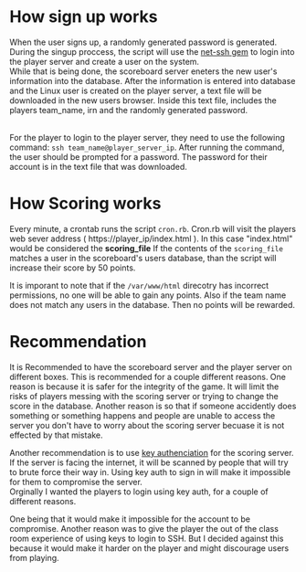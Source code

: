 # How sign up works
When the user signs up, a randomly generated password is generated. During the singup proccess, the script will use the <a href="https://github.com/net-ssh/net-ssh">net-ssh gem</a> to login into the player server and create a user on the system.  
While that is being done, the scoreboard server eneters the new user's information into the database.
After the information is entered into database and the Linux user is created on the player server, a text file will be downloaded in the new users browser. Inside this text file, includes the players team_name, irn and the randomly generated password.<br><br>

For the player to login to the player server, they need to use the following command: ```ssh team_name@player_server_ip```. After running the command, the user should be prompted for a password. The password for their account is in the text file that was downloaded.

# How Scoring works
Every minute, a crontab runs the script ```cron.rb```. Cron.rb will visit the players web sever address ( https://player_ip/index.html ). In this case "index.html" would be considered the **scoring_file**
If the contents of the ```scoring_file``` matches a user in the scoreboard's users database, than the script will increase their score by 50 points. 

It is imporant to note that if the ```/var/www/html``` direcotry has incorrect permissions, no one will be able to gain any points. Also if the team name does not match any users in the database. Then no points will be rewarded. <br>

# Recommendation
It is Recommended to have the scoreboard server and the player server on different boxes. This is recommended for a couple different reasons. 
One reason is because it is safer for the integrity of the game. It will limit the risks of players messing with the scoring server or trying to change the score in the database. Another reason is so that if someone accidently does something or something happens and people are unable to access the server you don't have to worry about the scoring server becuase it is not effected by that mistake.

Another recommendation is to use 
<a href="https://www.digitalocean.com/community/tutorials/how-to-configure-ssh-key-based-authentication-on-a-linux-server">key authenciation</a> for the scoring server. If the server is facing the internet, it will be scanned by people that will try to brute force their way in. Using key auth to sign in will make it impossible for them to compromise the server.<br>
Orginally I wanted the players to login using key auth, for a couple of different reasons. 

One being that it would make it impossible for the account to be compromise. Another reason was to give the player the out of the class room experience  of using keys to login to SSH. But I decided against this because it would make it harder on the player and might discourage users from playing. 
